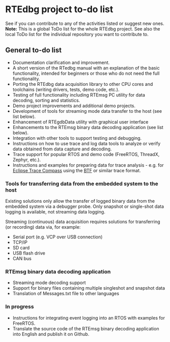 # RTEdbg project to-do list

See if you can contribute to any of the activities listed or suggest new ones. <br>
**Note:** This is a global ToDo list for the whole RTEdbg project. See also the local ToDo list for the individual repository you want to contribute to.

## General to-do list
- Documentation clarification and improvement.
- A short version of the RTedbg manual with an explanation of the basic functionality, intended for beginners or those who do not need the full functionality.
- Porting the RTEdbg data acquisition library to other CPU cores and toolchains (writing drivers, tests, demo code, etc.).
- Testing of full functionality including RTEmsg PC utility for data decoding, sorting and statistics.
- Demo project improvements and additional demo projects.
- Development of tools for streaming mode data transfer to the host (see list below).
- Enhancement of RTEgdbData utility with graphical user interface
- Enhancements to the RTEmsg binary data decoding application (see list below).
- Integration with other tools to support testing and debugging.
- Instructions on how to use trace and log data tools to analyze or verify data obtained from data capture and decoding.
- Trace support for popular RTOS and demo code (FreeRTOS, ThreadX, Zephyr, etc.).
- Instructions and examples for preparing data for trace analysis - e.g. for [Eclipse Trace Compass](https://projects.eclipse.org/projects/tools.tracecompass) using the [BTF](https://wiki.eclipse.org/images/e/e6/TA_BTF_Specification_2.1.3_Eclipse_Auto_IWG.pdf) or similar trace format.

### Tools for transferring data from the embedded system to the host
Existing solutions only allow the transfer of logged binary data from the embedded system via a debugger probe. Only snapshot or single-shot data logging is available, not streaming data logging.

Streaming (continuous) data acquisition requires solutions for transferring (or recording) data via, for example:
- Serial port (e.g. VCP over USB connection)
- TCP/IP
- SD card
- USB flash drive
- CAN bus

### RTEmsg binary data decoding application
- Streaming mode decoding support
- Support for binary files containing multiple singleshot and snapshot data
- Translation of Messages.txt file to other languages

### **In progress**
- Instructions for integrating event logging into an RTOS with examples for FreeRTOS.
- Translate the source code of the RTEmsg binary decoding application into English and publish it on Github.
